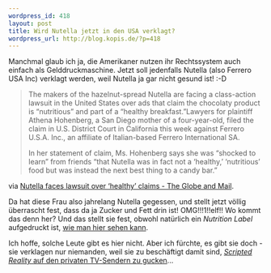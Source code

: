 ```yaml
--- 
wordpress_id: 418
layout: post
title: Wird Nutella jetzt in den USA verklagt?
wordpress_url: http://blog.kopis.de/?p=418
---
```

Manchmal glaub ich ja, die Amerikaner nutzen ihr Rechtssystem auch einfach als Gelddruckmaschine. Jetzt soll jedenfalls Nutella (also Ferrero USA Inc) verklagt werden, weil Nutella ja gar nicht gesund ist! :-D
<blockquote>The makers of the hazelnut-spread Nutella are facing a class-action lawsuit in the United States over ads that claim the chocolaty product is “nutritious” and part of a “healthy breakfast.”Lawyers for plaintiff Athena Hohenberg, a San Diego mother of a four-year-old, filed the claim in U.S. District Court in California this week against Ferrero U.S.A. Inc., an affiliate of Italian-based Ferrero International SA.

In her statement of claim, Ms. Hohenberg says she was “shocked to learn” from friends “that Nutella was in fact not a ‘healthy,’ ‘nutritious’ food but was instead the next best thing to a candy bar.”</blockquote>
via <a href="http://www.theglobeandmail.com/report-on-business/industry-news/marketing/nutella-faces-lawsuit-over-healthy-claims/article1893240/">Nutella faces lawsuit over ‘healthy’ claims - The Globe and Mail</a>.

Da hat diese Frau also jahrelang Nutella gegessen, und stellt jetzt völlig überrascht fest, dass da ja Zucker und Fett drin ist! OMG!!!1!!elf!! Wo kommt das denn her? Und das stellt sie fest, obwohl natürlich ein <em>Nutrition Label</em> aufgedruckt ist, <a href="http://www.paddling.net/sameboat/archives/sameboat494.html">wie man hier sehen kann</a>.

Ich hoffe, solche Leute gibt es hier nicht. Aber ich fürchte, es gibt sie doch - sie verklagen nur niemanden, weil sie zu beschäftigt damit sind, <a href="http://www.sueddeutsche.de/medien/2.220/scripted-reality-fast-ein-klassisches-drama-1.1012620"><em>Scripted Reality</em> auf den privaten TV-Sendern zu gucken</a>...
